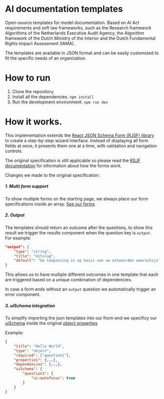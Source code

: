 # AI documentation templates

Open-source templates for model documentation. Based on AI Act requirements and soft law frameworks, such as the Research framework Algorithms of the Netherlands Executive Audit Agency, the Algorithm framework of the Dutch Ministry of the Interior and the Dutch Fundamental Rights Impact Assessment (IAMA).

The templates are available in JSON format and can be easily customized to fit the specific needs of an organization.

# How to run

1. Clone the repository.
2. Install all the dependencies. `npm install`
3. Run the development environment. `npm run dev`

# How it works.

This implementation extends the [React JSON Schema Form (RJSF) library](https://github.com/rjsf-team/react-jsonschema-form) to create a step-by-step wizard interface. Instead of displaying all form fields at once, it presents them one at a time, with validation and navigation controls.

The original specification is still applicable so please read the [RSJF documentation](https://rjsf-team.github.io/react-jsonschema-form/docs/) for information about how the forms work.

Changes we made to the original specification:

##### 1. Multi form support

To show multiple forms on the starting page, we always place our form specifications inside an array. [See our forms](./src/assets/forms.json)

##### 2. Output

The templates should return an outcome after the questions, to show this result we trigger the results component when the question key is `output`. For example:

```json
"output": {
    "type": "string",
    "title": "Uitslag",
    "default": "Uw toepassing is op basis van uw antwoorden waarschijnlijk een impactvol algoritme."
}
```

This allows us to have multiple different outcomes in one template that each are triggered based on a unique combination of dependencies.

In case a form ends without an `output` question we automatically trigger an error component.

##### 3. uiSchema integration

To simplify importing the json templates into our front-end we specificy our [uiSchema](https://rjsf-team.github.io/react-jsonschema-form/docs/api-reference/uiSchema) inside the original [object properties](https://rjsf-team.github.io/react-jsonschema-form/docs/json-schema/objects)

Example:

```json
{
    "title": "Hello World",
    "type": "object",
    "required": ["question1"],
    "properties": {...},
    "dependencies": {...},
    "uiSchema": {
        "question1": {
            "ui:autofocus": true
        }
    }
}
```
